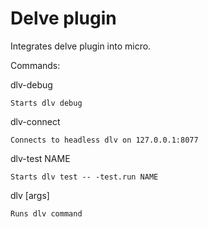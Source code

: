 # Delve plugin

Integrates delve plugin into micro.

Commands:

dlv-debug

    Starts dlv debug

dlv-connect

    Connects to headless dlv on 127.0.0.1:8077

dlv-test NAME

    Starts dlv test -- -test.run NAME

dlv [args]

    Runs dlv command
